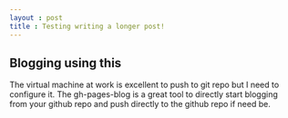 ```yaml
---
layout : post
title : Testing writing a longer post!
---
```

## Blogging using this

The virtual machine at work is excellent to push to git repo but I need to configure it. The gh-pages-blog is a great tool to directly start blogging from your github repo and push directly to the github repo if need be. 

